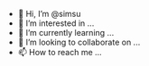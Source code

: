 - 👋 Hi, I’m @simsu
- 👀 I’m interested in ...
- 🌱 I’m currently learning ...
- 💞️ I’m looking to collaborate on ...
- 📫 How to reach me ...

<!---
simsu/simsu is a ✨ special ✨ repository because its `README.md` (this file) appears on your GitHub profile.
You can click the Preview link to take a look at your changes.
--->

